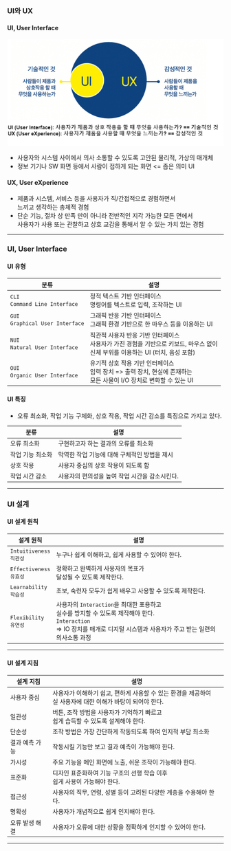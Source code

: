 
### UI와 UX

#### UI, User Interface

<img src="refImgs/UI_UX.png"/>

- 사용자와 시스템 사이에서 의사 소통할 수 있도록 고안된 물리적, 가상의 매개체 
- 정보 기기나 SW 화면 등에서 사람이 접하게 되는 화면 <= 좁은 의미 UI

#### UX, User eXperience
- 제품과 시스템, 서비스 등을 사용자가 직/간접적으로 경험하면서 <br/>
	느끼고 생각하는 총체적 경험
- 단순 기능, 절차 상 만족 만이 아니라 전반적인 지각 가능한 모든 면에서 <br/>
	사용자가 사용 또는 관찰하고 상호 교감을 통해서 알 수 있는 가치 있는 경험

---

### UI, User Interface

#### UI 유형

| 분류                                   | 설명                                                                                  |
| ------------------------------------ | ----------------------------------------------------------------------------------- |
| `CLI`<br/>`Command Line Interface`   | 정적 텍스트 기반 인터페이스<br/>명령어를 텍스트로 입력, 조작하는 UI                                           |
| `GUI`<br/>`Graphical User Interface` | 그래픽 반응 기반 인터페이스<br/>그래픽 환경 기반으로 한 마우스 등을 이용하는 UI                                    |
| `NUI`<br/>`Natural User Interface`   | 직관적 사용자 반응 기반 인터페이스<br/>사용자가 가진 경험을 기반으로 키보드, 마우스 없이<br/>신체 부위를 이용하는 UI (터치, 음성 포함) |
| `OUI`<br/>`Organic User Interface`   | 유기적 상호 작용 기반 인터페이스<br/>입력 장치 => 출력 장치, 현실에 존재하는 <br/>모든 사물이 I/O 장치로 변화할 수 있는 UI     |

#### UI 특징

- 오류 최소화, 작업 기능 구체화, 상호 작용, 작업 시간 감소를 특징으로 가지고 있다.

| 분류        | 설명                         |
| --------- | -------------------------- |
| 오류 최소화    | 구현하고자 하는 결과의 오류를 최소화       |
| 작업 기능 최소화 | 막역한 작업 기능에 대해 구체적인 방법을 제시  |
| 상호 작용     | 사용자 중심의 상호 작용이 되도록 함       |
| 작업 시간 감소  | 사용자의 편의성을 높여 작업 시간을 감소시킨다. |

---

### UI 설계

#### UI 설계 원칙

| 설계 원칙                     | 설명                                                                                                                             |
| ------------------------- | ------------------------------------------------------------------------------------------------------------------------------ |
| `Intuitiveness`<br/>`직관성` | 누구나 쉽게 이해하고, 쉽게 사용할 수 있어야 한다.                                                                                                  |
| `Effectiveness`<br/>`유효성` | 정확하고 완벽하게 사용자의 목표가 <br/>달성될 수 있도록 제작한다.                                                                                        |
| `Learnability`<br/>`학습성`  | 초보, 숙련자 모두가 쉽게 배우고 사용할 수 있도록 제작한다.                                                                                             |
| `Flexibility`<br/>`유연성`   | 사용자의 `Interaction`을 최대한 포용하고 <br/>실수를 방지할 수 있도록 제작해야 한다. <br/>`Interaction` <br/>=> IO 장치를 매개로 디지털 시스템과 사용자가 주고 받는 일련의 의사소통 과정 |

---

#### UI 설계 지침

| 설계 지침    | 설명                                                                |
| -------- | ----------------------------------------------------------------- |
| 사용자 중심   | 사용자가 이해하기 쉽고, 편하게 사용할 수 있는 환경을 제공하여<br/>실 사용자에 대한 이해가 바탕이 되어야 한다. |
| 일관성      | 버튼, 조작 방법을 사용자가 기억하기 빠르고 <br/>쉽게 습득할 수 있도록 설계해야 한다.               |
| 단순성      | 조작 방법은 가장 간단하게 작동되도록 하여 인지적 부담 최소화                                |
| 결과 예측 가능 | 작동시킬 기능만 보고 결과 예측이 가능해야 한다.                                       |
| 가시성      | 주요 기능을 메인 화면에 노출, 쉬운 조작이 가능해야 한다.                                 |
| 표준화      | 디자인 표준화하여 기능 구조의 선행 학습 이후 <br/>쉽게 사용이 가능해야 한다.                    |
| 접근성      | 사용자의 직무, 연령, 성별 등이 고려된 다양한 계층을 수용해야 한다.                           |
| 명확성      | 사용자가 개념적으로 쉽게 인지해야 한다.                                            |
| 오류 발생 해결 | 사용자가 오류에 대한 상황을 정확하게 인지할 수 있어야 한다.                                |

---

